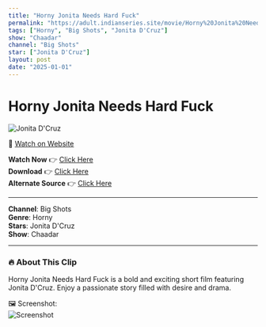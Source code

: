 ```yaml
---
title: "Horny Jonita Needs Hard Fuck"
permalink: "https://adult.indianseries.site/movie/Horny%20Jonita%20Needs%20Hard%20Fuck"
tags: ["Horny", "Big Shots", "Jonita D'Cruz"]
show: "Chaadar"
channel: "Big Shots"
star: ["Jonita D'Cruz"]
layout: post
date: "2025-01-01"
---
```


# Horny Jonita Needs Hard Fuck

![Jonita D'Cruz](https://shorts.desisins.com/wp-content/uploads/2024/12/Horny-Jonita-Loves-Cake.jpg)

🔗 [Watch on Website](https://adult.indianseries.site/movie/Horny%20Jonita%20Needs%20Hard%20Fuck)

**Watch Now** 👉 [Click Here](https://adult.indianseries.site/movie/Horny%20Jonita%20Needs%20Hard%20Fuck)  
**Download** 👉 [Click Here](https://adult.indianseries.site/movie/Horny%20Jonita%20Needs%20Hard%20Fuck)  
**Alternate Source** 👉 [Click Here](https://adult.indianseries.site/movie/Horny%20Jonita%20Needs%20Hard%20Fuck)

---

**Channel**: Big Shots  
**Genre**: Horny  
**Stars**: Jonita D'Cruz  
**Show**: Chaadar

---

### 🔥 About This Clip

Horny Jonita Needs Hard Fuck is a bold and exciting short film featuring Jonita D'Cruz. Enjoy a passionate story filled with desire and drama.
 
🖼️ Screenshot:  
![Screenshot](https://shorts.desisins.com/wp-content/uploads/2024/12/Horny-Jonita-Loves-Cake.jpg)
